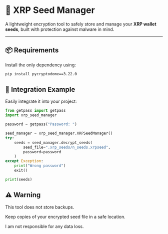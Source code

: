 # 🔐 XRP Seed Manager

A lightweight encryption tool to safely store and manage your **XRP wallet seeds**, built with protection against malware in mind.

---

## 📦 Requirements

Install the only dependency using:

```bash
pip install pycryptodome==3.22.0
```

## 🔧 Integration Example
Easily integrate it into your project:
```python
from getpass import getpass
import xrp_seed_manager

password = getpass("Password: ")

seed_manager = xrp_seed_manager.XRPSeedManager()
try:
    seeds = seed_manager.decrypt_seeds(
        seed_file=".xrp_seeds/n_seeds.xrpseed",
        password=password
    )
except Exception:
    print("Wrong password")
    exit()

print(seeds)

```

## ⚠️ Warning
This tool does not store backups.

Keep copies of your encrypted seed file in a safe location.

I am not responsible for any data loss.
